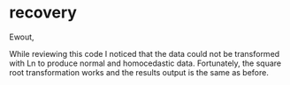 # recovery

Ewout,

While reviewing this code I noticed that the data could not be transformed with Ln to produce normal and homocedastic data. Fortunately, the square root transformation works and the results output is the same as before.
